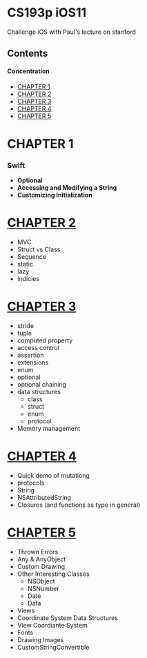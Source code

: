 # CS193p iOS11 

Challenge iOS with Paul's lecture on stanford


## Contents
#### Concentration
- [CHAPTER 1](#chapter-1)
- [CHAPTER 2](#chapter-2)
- [CHAPTER 3](#chapter-3)
- [CHAPTER 4](#chapter-4)
- [CHAPTER 5](#chapter-5)



# CHAPTER 1

### Swift
- **Optional**
- **Accessing and Modifying a String**
- **Customizing Initialization**

# [CHAPTER 2](./CHAPTER2)
- MVC
- Struct vs Class
- Sequence
- static
- lazy
- indicies

# [CHAPTER 3](./CHAPTER3)
- stride
- tuple
- computed property
- access control
- assertion
- extensions
- enum
- optional
- optional chaining
- data structures
  - class
  - struct
  - enum
  - protocol
- Memory management


# [CHAPTER 4](./CHAPTER4)
- Quick demo of mutationg
- protocols
- String
- NSAttributedString
- Closures (and functions as type in general)

# [CHAPTER 5](./CHAPTER5)
- Thrown Errors
- Any & AnyObject
- Custom Drawing
- Other Interesting Classes
  - NSObject
  - NSNumber
  - Date
  - Data
- Views
- Coordinate System Data Structures
- View Coordiante System
- Fonts
- Drawing Images
- CustomStringConvertible

